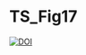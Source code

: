 # TS_Fig17
[![DOI](https://zenodo.org/badge/567354324.svg)](https://zenodo.org/badge/latestdoi/567354324)


